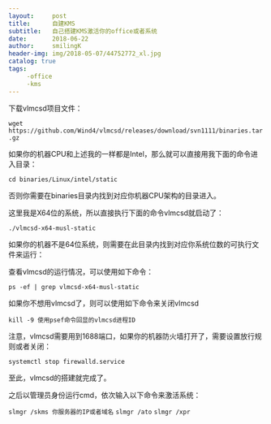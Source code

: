 ```yaml
---
layout:     post
title:      自建KMS
subtitle:   自己搭建KMS激活你的office或者系统
date:       2018-06-22
author:     smilingK
header-img: img/2018-05-07/44752772_xl.jpg
catalog: true
tags:
     -office
     -kms
---
```


下载vlmcsd项目文件：

`wget https://github.com/Wind4/vlmcsd/releases/download/svn1111/binaries.tar.gz`

如果你的机器CPU和上述我的一样都是Intel，那么就可以直接用我下面的命令进入目录：

`cd binaries/Linux/intel/static`

否则你需要在binaries目录内找到对应你机器CPU架构的目录进入。

这里我是X64位的系统，所以直接执行下面的命令vlmcsd就启动了：

`./vlmcsd-x64-musl-static`

如果你的机器不是64位系统，则需要在此目录内找到对应你系统位数的可执行文件来运行：

查看vlmcsd的运行情况，可以使用如下命令：

`ps -ef | grep vlmcsd-x64-musl-static`

如果你不想用vlmcsd了，则可以使用如下命令来关闭vlmcsd

`kill -9 使用psef命令回显的vlmcsd进程ID`

注意，vlmcsd需要用到1688端口，如果你的机器防火墙打开了，需要设置放行规则或者关闭：

`systemctl stop firewalld.service`

至此，vlmcsd的搭建就完成了。

之后以管理员身份运行cmd，依次输入以下命令来激活系统：

`slmgr /skms 你服务器的IP或者域名`
`slmgr /ato`
`slmgr /xpr`